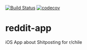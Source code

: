 [![Build Status](https://app.travis-ci.com/bchavarria01/reddit-app.svg?branch=develop)](https://app.travis-ci.com/bchavarria01/reddit-app)
[![codecov](https://codecov.io/gh/bchavarria01/reddit-app/branch/main/graph/badge.svg?token=MKQ8CQ5NUW)](https://codecov.io/gh/bchavarria01/reddit-app)

# reddit-app
iOS App about Shitposting for r/chile
